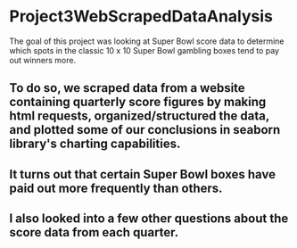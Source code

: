 # Project3WebScrapedDataAnalysis
 
 
<p> The goal of this project was looking at Super Bowl score data to
   determine which spots in the classic 10 x 10 Super Bowl gambling boxes
   tend to pay out winners more. </p>

## To do so, we scraped data from a website containing quarterly score figures by making html requests, organized/structured the data, and plotted some of our conclusions in seaborn library's charting capabilities.

## It turns out that certain Super Bowl boxes have paid out more frequently than others.
## I also looked into a few other questions about the score data from each quarter.
